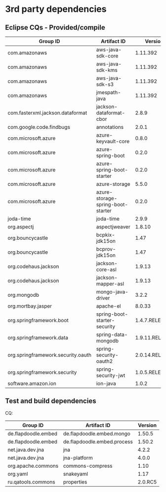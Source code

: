 # 3rd party dependencies

## Eclipse CQs - Provided/compile

| Group ID                           | Artifact ID                       | Version        | CQ                                                               |
| ---------------------------------- | --------------------------------- | -------------- | ---------------------------------------------------------------- |
| com.amazonaws                      | aws-java-sdk-core                 | 1.11.392       | [CQ17353](https://dev.eclipse.org/ipzilla/show_bug.cgi?id=17353) |
| com.amazonaws                      | aws-java-sdk-kms                  | 1.11.392       | [CQ17354](https://dev.eclipse.org/ipzilla/show_bug.cgi?id=17354) |
| com.amazonaws                      | aws-java-sdk-s3                   | 1.11.392       | [CQ17355](https://dev.eclipse.org/ipzilla/show_bug.cgi?id=17355) |
| com.amazonaws                      | jmespath-java                     | 1.11.392       | [CQ17356](https://dev.eclipse.org/ipzilla/show_bug.cgi?id=17356) |
| com.fasterxml.jackson.dataformat   | jackson-dataformat-cbor           | 2.8.9          | []()                                                             |
| com.google.code.findbugs           | annotations                       | 2.0.1          | []()                                                             |
| com.microsoft.azure                | azure-keyvault-core               | 0.8.0          | [CQ17350](https://dev.eclipse.org/ipzilla/show_bug.cgi?id=17350) |
| com.microsoft.azure                | azure-spring-boot                 | 0.2.0          | []()                                                             |
| com.microsoft.azure                | azure-spring-boot-starter         | 0.2.0          | []()                                                             |
| com.microsoft.azure                | azure-storage                     | 5.5.0          | [CQ17351](https://dev.eclipse.org/ipzilla/show_bug.cgi?id=17351) |
| com.microsoft.azure                | azure-storage-spring-boot-starter | 0.2.0          | []()                                                             |
| joda-time                          | joda-time                         | 2.9.9          | []()                                                             |
| org.aspectj                        | aspectjweaver                     | 1.8.10         | []()                                                             |
| org.bouncycastle                   | bcpkix-jdk15on                    | 1.47           | []()                                                             |
| org.bouncycastle                   | bcprov-jdk15on                    | 1.47           | []()                                                             |
| org.codehaus.jackson               | jackson-core-asl                  | 1.9.13         | []()                                                             |
| org.codehaus.jackson               | jackson-mapper-asl                | 1.9.13         | []()                                                             |
| org.mongodb                        | mongo-java-driver                 | 3.2.2          | []()                                                             |
| org.mortbay.jasper                 | apache-el                         | 8.0.33         | []()                                                             |
| org.springframework.boot           | spring-boot-starter-security      | 1.4.7.RELEASE  | []()                                                             |
| org.springframework.data           | spring-data-mongodb               | 1.9.11.RELEASE | []()                                                             |
| org.springframework.security.oauth | spring-security-oauth2            | 2.0.14.RELEASE | []()                                                             |
| org.springframework.security       | spring-security-jwt               | 1.0.5.RELEASE  | []()                                                             |
| software.amazon.ion                | ion-java                          | 1.0.2          | []()                                                             |

## Test and build dependencies

CQ:

| Group ID            | Artifact ID                 | Version |
| ------------------- | --------------------------- | ------- |
| de.flapdoodle.embed | de.flapdoodle.embed.mongo   | 1.50.5  |  |
| de.flapdoodle.embed | de.flapdoodle.embed.process | 1.50.2  |  |
| net.java.dev.jna    | jna                         | 4.2.2   |  |
| net.java.dev.jna    | jna-platform                | 4.0.0   |  |
| org.apache.commons  | commons-compress            | 1.10    |  |
| org.yaml            | snakeyaml                   | 1.17    |  |
| ru.qatools.commons  | properties                  | 2.0.RC5 |  |
